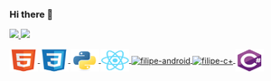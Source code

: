 ### Hi there 👋


<div>

<a href="https://github.com/Saraiva97">
  
  <img height="180em" src="https://github-readme-stats.vercel.app/api?username=Saraiva97&show_icons=true&theme=&include_all_commits=true&count_private=true"/>
  <img height="180em" src="https://github-readme-stats.vercel.app/api/top-langs/?username=Saraiva97&layout=compact&langs_count=7&theme="/>
</div>
   
  <div style="display: inline_block"><br>
   <img align="center" alt="filipe-HTML" height="40" width="50" src="https://raw.githubusercontent.com/devicons/devicon/master/icons/html5/html5-original.svg">
  <img align="center" alt="filipe-CSS" height="40" width="50" src="https://raw.githubusercontent.com/devicons/devicon/master/icons/css3/css3-original.svg">
   <img align="center" alt="filipe-Python" height="40" width="50" src="https://raw.githubusercontent.com/devicons/devicon/master/icons/python/python-original.svg">
  <img align="center" alt="filipe-React" height="40" width="50" src="https://raw.githubusercontent.com/devicons/devicon/master/icons/react/react-original.svg">
  <img align="center" alt="filipe-android" height="40" width="50" src="https://cdn.jsdelivr.net/gh/devicons/devicon/icons/android/android-original-wordmark.svg" />
   <img align="center" alt="filipe-c+" height="40" width="50"src="https://cdn.jsdelivr.net/gh/devicons/devicon/icons/cplusplus/cplusplus-line.svg" />
  <img align="center" alt="filipe-Csharp" height="40" width="50" src="https://raw.githubusercontent.com/devicons/devicon/master/icons/csharp/csharp-original.svg">
</div>

